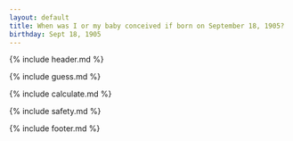 ```yaml
---
layout: default
title: When was I or my baby conceived if born on September 18, 1905?
birthday: Sept 18, 1905
---
```


{% include header.md %}

{% include guess.md %}

{% include calculate.md %}

{% include safety.md %}

{% include footer.md %}



